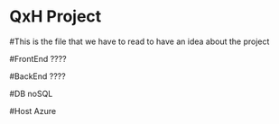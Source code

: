 # QxH Project

#This is the file that we have to read to have an idea about the project

#FrontEnd ????

#BackEnd  ????

#DB       noSQL

#Host     Azure
